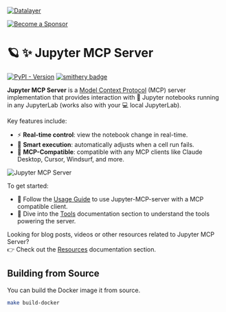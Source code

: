 <!--
  ~ Copyright (c) 2023-2024 Datalayer, Inc.
  ~
  ~ BSD 3-Clause License
-->

[![Datalayer](https://assets.datalayer.tech/datalayer-25.svg)](https://datalayer.io)

[![Become a Sponsor](https://img.shields.io/static/v1?label=Become%20a%20Sponsor&message=%E2%9D%A4&logo=GitHub&style=flat&color=1ABC9C)](https://github.com/sponsors/datalayer)

# 🪐 ✨ Jupyter MCP Server

[![PyPI - Version](https://img.shields.io/pypi/v/jupyter-mcp-server)](https://pypi.org/project/jupyter-mcp-server)
[![smithery badge](https://smithery.ai/badge/@datalayer/jupyter-mcp-server)](https://smithery.ai/server/@datalayer/jupyter-mcp-server)

**Jupyter MCP Server** is a [Model Context Protocol](https://modelcontextprotocol.io) (MCP) server implementation that provides interaction with 📓 Jupyter notebooks running in any JupyterLab (works also with your 💻 local JupyterLab).

Key features include:

- ⚡ **Real-time control**: view the notebook change in real-time.
- 🔁 **Smart execution**: automatically adjusts when a cell run fails.
- 🤝 **MCP-Compatible**: compatible with any MCP clients like Claude Desktop, Cursor, Windsurf, and more.

![Jupyter MCP Server](https://assets.datalayer.tech/jupyter-mcp/jupyter-mcp-server-claude-demo.gif)

To get started:

- 📘 Follow the [Usage Guide](TODO) to use Jupyter-MCP-server with a MCP compatible client.
- 🧰 Dive into the [Tools](TODO) documentation section to understand the tools powering the server.

Looking for blog posts, videos or other resources related to Jupyter MCP Server? <br/>
👉 Check out the [Resources](TODO) documentation section.

## Building from Source

You can build the Docker image it from source.

```bash
make build-docker
```
